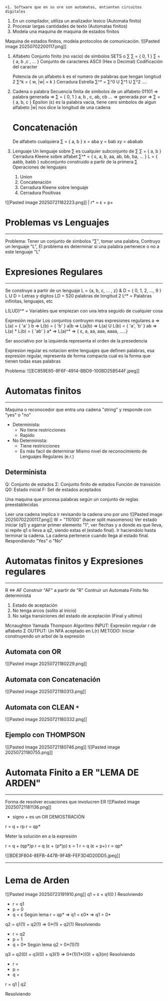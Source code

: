 	<1. Software que en su ore son automatas, entienten circuitos digitales
1. En un compilador, utiliza un analizador lexico (Automata finito)
2. Procesar largas cantidades de texto (Automatas finitos)
3. Modela una maquina de maquina de estados finitos

Maquina de estados finitos, modela protocolos de comunicación. 
![[Pasted image 20250702200117.png]]

1. Alfabeto
	Conjunto finito (no vacio) de simbolos SETS o ∑
	∑ = { 0, 1 }
	∑ = { a, b ,c , ... }
	Conjunto de caracteres ASCII (Hex o Decimal) Codificación del caracter

	Potencia de un alfabeto 
	k es el numero de palabras que tengan longitud 2
	∑^k = { w, |w| = k }
	Cerradura Estrella
	∑^* = ∑^0 U ∑^1 U ∑^2 ....
		
2. Cadena o palabra
	Secuencia finita de simbolos de un alfabeto
	01101 => palabra generada => ∑ = { 0, 1 }
	a, b , c, ab, cb ... => generada por => ∑ = { a, b, c }
	Epsilon (ε) es la palabra vacia, tiene cero simbolos de algun alfabeto
	|w| nos dice la longitud de una cadena

	# Concatenación
	De alfabeto cualquiera  ∑ = { a, b }
		x = aba
		y = bab
		xy = ababab
	
3. Lenguaje
	Un lenguaje sobre ∑ es cualquier subconjunto de ∑
	∑ = { a, b }
	Cerradura Kleene sobre alfabet
	∑^* = { ε, a, b, aa, ab, bb, ba, ... }
		L = { aabb, babb } subconjunto construido a partir de la primera ∑
	Operaciones de lenguajes
	1. Union
	2. Concatenación
	3. Cerradura Kleene sobre lenguaje
	4. Cerradura Positivas

![[Pasted image 20250721182223.png]]
| r* = ε + p+
# Problemas vs Lenguajes
---
Problema: 
Tener un conjunto de simbolos "∑", tomar una palabra, Contruyo un lenguaje "L",
El problema es determinar si una palabra pertenece o no a este lenguaje "L"


# Expresiones Regulares
---
Se construye a partir de un lenguaje
L = {a, b, c, ... , z} & D = { 0, 1, 2, ..., 9 }
L U D = Letras y digitos
LD = 520 palabras de longitud 2
L^* = Palabras infinitas, lenguajes, etc

L(LUD)^* = Variables que empiezan con una letra seguido de cualquier cosa

Expresión regular
Los conjuntos contruyen mas expresiones regulares
a => L(a) = { 'a' }
b => L(b) = { 'b' }
a|b => L(a|b) => L(a) U L(b) = { 'a', 'b' }
ab => L(a) * L(b) = { 'ab' }
a* => L(a)^* => { ε, a, aa, aaa, aaaa, .....}

Ser asociativo por la izquierda representa el orden de la presedencia


Expresion regular es notacion entre lenguajes que definen palabras,
esa expresión regular, representa de forma compacta cual es la forma que tienen todas esas palabras


Problema: 
![[EC859E85-8F6F-4914-BBD9-100BD25B544F.jpeg]]

# Automatas finitos
---
Maquina o reconocedor que entra una cadena "string" y responde con "yes" o "no"
- Determinista: 
	- No tiene restricciones
	- Rapido
- No Determinista: 
	- Tiene restricciones
	- Es más facil de determinar
Mismo nivel de reconocimiento de Lenguajes Regulares (e.r.)

## Determinista
Q: Conjunto de estados
Σ: Conjunto finito de estados 
Función de transición  
Q0: Estado inicial
F: Set de estados aceptados

Una maquina que procesa palabras según un conjunto de reglas preestablecidas

Leer una cadena implica ir revisando la cadena uno por uno
![[Pasted image 20250702200117.png]]
W = "110100" (hacer split masomenos)
Ver estado iniciar (q1) y agarrar primer elemento "1", ver flechas y a donde es que lleva, si repite q1 o lleva a q2, siendo estas el (estado final). Ir haciendolo hasta terminar la cadena.
La cadena pertenece cuando llega al estado final. Respondiendo "Yes" o "No"


# Automatas finitos y Expresiones regulares
---
R <=> AF
Construir "AF" a partir de "R"
Contruir un Automata Finito No determinista
1. Estado de aceptación
2. No tenga arcos (solito al inicio)
3. No salga transiciones del estado de aceptación (Final y ultimo)

Mcnaughton Yamada Thompson Algoritmo
INPUT: Expresión regular r de alfabeto Σ
OUTPUT: Un NFA aceptado en L(r)
METODO: Iniciar construyendo un arbol de la expresión

## Automata con OR
![[Pasted image 20250721180229.png]]

## Automata con Concatenación
![[Pasted image 20250721180313.png]]

## Automata con CLEAN `*`
![[Pasted image 20250721180332.png]]

## Ejemplo con THOMPSON
![[Pasted image 20250721180746.png]]
![[Pasted image 20250721180755.png]]

# Automata Finito a ER "LEMA DE ARDEN"
---
Forma de resolver ecuaciones que involucren ER
![[Pasted image 20250721181136.png]]
-  signo + es un OR
DEMOSTRACIÓN

r = q + rp
r = qp*

Meter la solución en a la expresión

r = q + (qp*)p
r = q (ε + (p*)p)    ε = 1
r = q (ε + p+)
r = qp*

![[BDE3F804-8EFB-447B-9F4B-FEF3D4D20DD5.jpeg]]

---
# Lema de Arden

![[Pasted image 20250723191910.png]]
q1 = ε + q1(0 )
Resolviendo 
- r = q1
- p = 0
- q = ε
Según lema r = qp* =>   q1 = ε0* => q1 = 0*

q2 = q1(1) + q2(1) => 0*(1) + q2(1) 
Resolviendo 
- r = q2
- p = 1
- q = 0*
Según lema q2 = 0*(1)(1)

q3 = q2(0) + q3(0) + q3(1) => 0*(1)(1*)(0) + q3(m)
Resolviendo 
- r = 
- p = 
- q = 

r = q1 | q2

Resolviendo 

